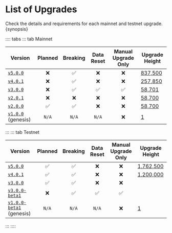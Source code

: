 <!--
order: 4
-->

# List of Upgrades

Check the details and requirements for each mainnet and testnet upgrade. {synopsis}

:::: tabs
::: tab Mainnet

| Version                                                                    | Planned | Breaking | Data Reset | Manual Upgrade Only | Upgrade Height                                         |
| -------------------------------------------------------------------------- | :-----: | :------: | :--------: | :-----------------: | ------------------------------------------------------ |
| [`v5.0.0`](https://github.com/tharsis/evmos/releases/tag/v5.0.0)           |   ❌    |    ✅    |     ❌     |         ❌          | [837,500](https://www.mintscan.io/evmos/blocks/837500) |
| [`v4.0.1`](https://github.com/tharsis/evmos/releases/tag/v4.0.1)           |   ❌    |    ✅    |     ❌     |         ❌          | [257,850](https://www.mintscan.io/evmos/blocks/257850) |
| [`v3.0.0`](https://github.com/tharsis/evmos/releases/tag/v3.0.0)           |   ❌    |    ✅    |     ✅     |         ✅          | [58,701](https://www.mintscan.io/evmos/blocks/58701)   |
| [`v2.0.1`](https://github.com/tharsis/evmos/releases/tag/v2.0.1)           |   ❌    |    ❌    |     ❌     |         ❌          | [58,700](https://www.mintscan.io/evmos/blocks/58700)   |
| [`v2.0.0`](https://github.com/tharsis/evmos/releases/tag/v2.0.0)           |   ✅    |    ✅    |     ❌     |         ❌          | [58,700](https://www.mintscan.io/evmos/blocks/58700)   |
| [`v1.0.0`](https://github.com/tharsis/evmos/releases/tag/v1.0.0) (genesis) |  `N/A`  |  `N/A`   |   `N/A`    |         ❌          | [1](https://www.mintscan.io/evmos/blocks/1)            |

:::
::: tab Testnet

| Version                                                                                | Planned | Breaking | Data Reset | Manual Upgrade Only | Upgrade Height                                                        |
| -------------------------------------------------------------------------------------- | :-----: | :------: | :--------: | :-----------------: | --------------------------------------------------------------------- |
| [`v5.0.0`](https://github.com/tharsis/evmos/releases/tag/v5.0.0)                       |   ✅    |    ✅    |     ❌     |         ❌          | [1,762,500](https://testnet.mintscan.io/evmos-testnet/blocks/1762500) |
| [`v4.0.1`](https://github.com/tharsis/evmos/releases/tag/v4.0.1)                       |   ✅    |    ✅    |     ❌     |         ❌          | [1,200,000](https://testnet.mintscan.io/evmos-testnet/blocks/1200000) |
| [`v3.0.0`](https://github.com/tharsis/evmos/releases/tag/v3.0.0)                       |   ✅    |    ✅    |     ❌     |         ❌          |                                                                       |
| [`v3.0.0-beta1`](https://github.com/tharsis/evmos/releases/tag/v3.0.0-beta1)           |   ❌    |    ✅    |     ✅     |         ✅          |                                                                       |
| [`v1.0.0-beta1`](https://github.com/tharsis/evmos/releases/tag/v1.0.0-beta1) (genesis) |  `N/A`  |  `N/A`   |   `N/A`    |         ❌          | [1](https://testnet.mintscan.io/evmos-testnet/blocks/1)               |
:::
::::
